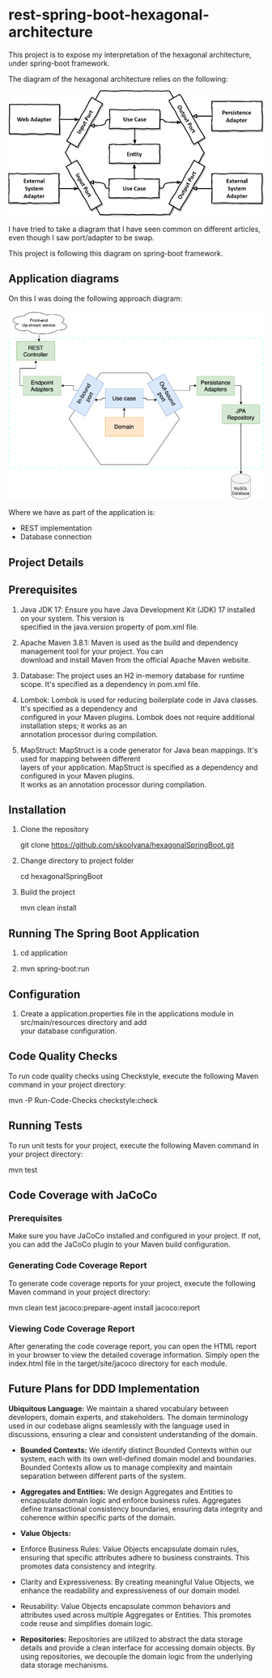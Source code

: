# rest-spring-boot-hexagonal-architecture

This project is to expose my interpretation of the hexagonal architecture, under spring-boot framework.

The diagram of the hexagonal architecture relies on the following:

![Hexagonal architecture diagram](img/hexagonal-architecture.png)

I have tried to take a diagram that I have seen common on different articles, even though I saw port/adapter to be swap.


This project is following this diagram on spring-boot framework.

## Application diagrams

On this I was doing the following approach diagram:

![Application diagram](img/hexagonal-arch-spring-naspredam.png)

Where we have as part of the application is:

- REST implementation
- Database connection


## Project Details

## Prerequisites  


1) Java JDK 17: Ensure you have Java Development Kit (JDK) 17 installed on your system. This version is    
   specified in the java.version property of  pom.xml file.

2) Apache Maven 3.8.1: Maven is used as the build and dependency management tool for your project. You can     
   download and install Maven from the official Apache Maven website.

3) Database: The project uses an H2 in-memory database for runtime scope. It's specified as a dependency in
   pom.xml file. 

4) Lombok: Lombok is used for reducing boilerplate code in Java classes. It's specified as a dependency and   
   configured in your Maven plugins. Lombok does not require additional installation steps; it works as an          
   annotation processor during compilation.

5) MapStruct: MapStruct is a code generator for Java bean mappings. It's used for mapping between different    
   layers of your application. MapStruct is specified as a dependency and configured in your Maven plugins.   
   It works as an annotation processor during compilation.


## Installation

1) Clone the repository

   git clone https://github.com/skoolyana/hexagonalSpringBoot.git

2) Change directory to project folder

   cd hexagonalSpringBoot

3) Build the project

   mvn clean install

## Running The Spring Boot Application

1) cd application

2) mvn spring-boot:run


## Configuration

1) Create a application.properties file in the applications module in  src/main/resources directory and add   
   your database configuration.


## Code Quality Checks

   To run code quality checks using Checkstyle, execute the following Maven command in your project 
   directory:

   mvn -P Run-Code-Checks checkstyle:check



## Running Tests

   To run unit tests for your project, execute the following Maven command in your project directory:

   mvn test



## Code Coverage with JaCoCo

### Prerequisites
   Make sure you have JaCoCo installed and configured in your project. If not, you can add the JaCoCo plugin 
   to your Maven build configuration.

### Generating Code Coverage Report
   To generate code coverage reports for your project, execute the following Maven command in your project 
   directory:

   mvn clean test jacoco:prepare-agent install jacoco:report


### Viewing Code Coverage Report

   After generating the code coverage report, you can open the HTML report in your browser to view the 
   detailed coverage information. Simply open the index.html file in the target/site/jacoco directory for 
   each module.


## Future Plans for DDD Implementation

**Ubiquitous Language:** We maintain a shared vocabulary between developers, domain experts, and stakeholders. The domain terminology used in our codebase aligns seamlessly with the language used in discussions, ensuring a clear and consistent understanding of the domain.

- **Bounded Contexts:** We identify distinct Bounded Contexts within our system, each with its own well-defined domain model and boundaries. Bounded Contexts allow us to manage complexity and maintain separation between different parts of the system.

- **Aggregates and Entities:** We design Aggregates and Entities to encapsulate domain logic and enforce business rules. Aggregates define transactional consistency boundaries, ensuring data integrity and coherence within specific parts of the domain.

- **Value Objects:** 

- Enforce Business Rules: Value Objects encapsulate domain rules, ensuring that specific attributes adhere to business constraints. This promotes data consistency and integrity.

- Clarity and Expressiveness: By creating meaningful Value Objects, we enhance the readability and expressiveness of our domain model. 

- Reusability: Value Objects encapsulate common behaviors and attributes used across multiple Aggregates or Entities. This promotes code reuse and simplifies domain logic.



- **Repositories:** Repositories are utilized to abstract the data storage details and provide a clean interface for accessing domain objects. By using repositories, we decouple the domain logic from the underlying data storage mechanisms.



